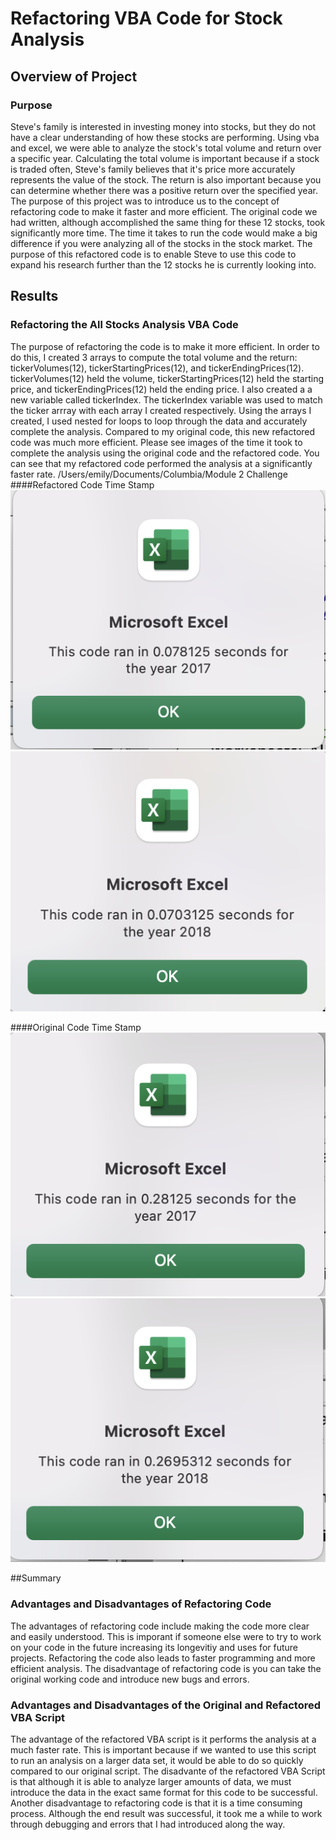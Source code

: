 # Refactoring VBA Code for Stock Analysis

## Overview of Project

### Purpose
Steve's family is interested in investing money into stocks, but they do not have a clear understanding of how these stocks are performing. Using vba and excel, we were able to analyze the stock's total volume and return over a specific year. Calculating the total volume is important because if a stock is traded often, Steve's family believes that it's price more accurately represents the value of the stock. The return is also important because you can determine whether there was a positive return over the specified year. The purpose of this project was to introduce us to the concept of refactoring code to make it faster and more efficient. The original code we had written, although accomplished the same thing for these 12 stocks, took significantly more time. The time it takes to run the code would make a big difference if you were analyzing all of the stocks in the stock market. The purpose of this refactored code is to enable Steve to use this code to expand his research further than the 12 stocks he is currently looking into. 

## Results

### Refactoring the All Stocks Analysis VBA Code
The purpose of refactoring the code is to make it more efficient. In order to do this, I created 3 arrays to compute the total volume and the return: tickerVolumes(12), tickerStartingPrices(12), and tickerEndingPrices(12). tickerVolumes(12) held the volume, tickerStartingPrices(12) held the starting price, and tickerEndingPrices(12) held the ending price. I also created a a new variable called tickerIndex. The tickerIndex variable was used to match the ticker arrray with each array I created respectively. Using the arrays I created, I used nested for loops to loop through the data and accurately complete the analysis. Compared to my original code, this new refactored code was much more efficient. Please see images of the time it took to complete the analysis using the original code and the refactored code. You can see that my refactored code performed the analysis at a significantly faster rate.
/Users/emily/Documents/Columbia/Module 2 Challenge
####Refactored Code Time Stamp
![Refactored Code Time Stamp 2017](/Resources/VBA_Challenge_2017.png)
![Refactored Code Time Stamp 2018](/Resources/VBA_Challenge_2018.png)

####Original Code Time Stamp
![Original Code Time Stamp 2017](/Resources/VBA_Challenge_2017_old.png)
![Original Code Time Stamp 2018](/Resources/VBA_Challenge_2018_old.png)


##Summary

### Advantages and Disadvantages of Refactoring Code 
The advantages of refactoring code include making the code more clear and easily understood. This is imporant if someone else were to try to work on your code in the future increasing its longevitiy and uses for future projects. Refactoring the code also leads to faster programming and more efficient analysis. The disadvantage of refactoring code is you can take the original working code and introduce new bugs and errors.

### Advantages and Disadvantages of the Original and Refactored VBA Script
The advantage of the refactored VBA script is it performs the analysis at a much faster rate. This is important because if we wanted to use this script to run an analysis on a larger data set, it would be able to do so quickly compared to our original script. The disadvante of the refactored VBA Script is that although it is able to analyze larger amounts of data, we must introduce the data in the exact same format for this code to be successful. Another disadvantage to refactoring code is that it is a time consuming process. Although the end result was successful, it took me a while to work through debugging and errors that I had introduced along the way. 

